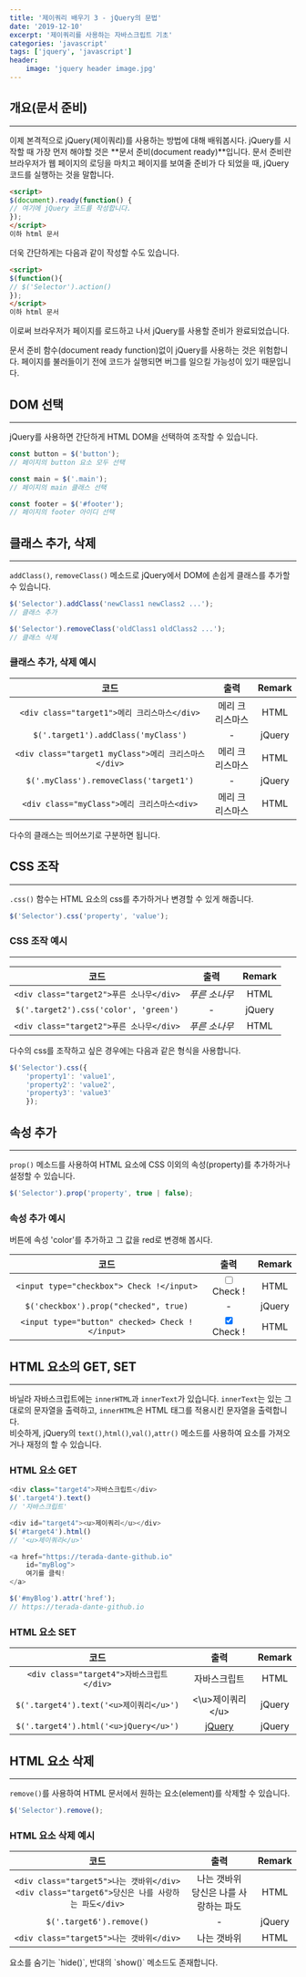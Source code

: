 ```yaml
---
title: '제이쿼리 배우기 3 - jQuery의 문법'
date: '2019-12-10'
excerpt: '제이쿼리를 사용하는 자바스크립트 기초'
categories: 'javascript'
tags: ['jquery', 'javascript']
header:
    image: 'jquery header image.jpg'
---
```


## 개요(문서 준비)
---
이제 본격적으로 jQuery(제이쿼리)를 사용하는 방법에 대해 배워봅시다. jQuery를 시작할 때 가장 먼저 해야할 것은 **문서 준비(document ready)**입니다. 문서 준비란 브라우저가 웹 페이지의 로딩을 마치고 페이지를 보여줄 준비가 다 되었을 때, jQuery 코드를 실행하는 것을 말합니다.

~~~html
<script>
$(document).ready(function() {
// 여기에 jQuery 코드를 작성합니다.
});
</script>
이하 html 문서
~~~
더욱 간단하게는 다음과 같이 작성할 수도 있습니다.
~~~html
<script>
$(function(){
// $('Selector').action()
});
</script>
이하 html 문서
~~~
이로써 브라우저가 페이지를 로드하고 나서 jQuery를 사용할 준비가 완료되었습니다. 
<div class='alert alert-info d-inline-block'>
문서 준비 함수(document ready function)없이 jQuery를 사용하는 것은 위험합니다. 페이지를 불러들이기 전에 코드가 실행되면 버그를 일으킬 가능성이 있기 때문입니다.
</div>

## DOM 선택
---
jQuery를 사용하면 간단하게 HTML DOM을 선택하여 조작할 수 있습니다.

~~~javascript
const button = $('button');
// 페이지의 button 요소 모두 선택

const main = $('.main');
// 페이지의 main 클래스 선택

const footer = $('#footer');
// 페이지의 footer 아이디 선택
~~~

## 클래스 추가, 삭제
---
`addClass()`, `removeClass()` 메소드로 jQuery에서 DOM에 손쉽게 클래스를 추가할 수 있습니다.

~~~javascript
$('Selector').addClass('newClass1 newClass2 ...');
// 클래스 추가

$('Selector').removeClass('oldClass1 oldClass2 ...');
// 클래스 삭제
~~~
### 클래스 추가, 삭제 예시

|              <center>코드</center>              | <center>출력    </center> | <center>Remark </center> |
| :-------------------------------------------: | :---------------------: | :----------------------: |
|     `<div class="target1">메리 크리스마스</div>`     |        메리 크리스마스         |           HTML           |
|      `$('.target1').addClass('myClass')`      |            -            |          jQuery          |
| `<div class="target1 myClass">메리 크리스마스</div>` |        메리 크리스마스         |           HTML           |
|    `$('.myClass').removeClass('target1')`     |            -            |          jQuery          |
|     `<div class="myClass">메리 크리스마스<div>`      |        메리 크리스마스         |           HTML           |

<div class='alert-info alert d-inline-block'>
다수의 클래스는 띄어쓰기로 구분하면 됩니다.
</div>

## CSS 조작
---
`.css()` 함수는 HTML 요소의 css를 추가하거나 변경할 수 있게 해줍니다.

~~~javascript
$('Selector').css('property', 'value');
~~~

### CSS 조작 예시
---

|          <center>코드</center>          | <center>출력            </center> | <center>Remark </center> |
| :-----------------------------------: | :-----------------------------: | :----------------------: |
|  `<div class="target2">푸른 소나무</div>`  |  <i class="target2">푸른 소나무</i>  |           HTML           |
| `$('.target2').css('color', 'green')` |                -                |          jQuery          |
|  `<div class="target2">푸른 소나무</div>`  | <i class="target22">푸른 소나무</i>  |           HTML           |

<script>
$('.target22').css('color', 'green');
</script>

다수의 css를 조작하고 싶은 경우에는 다음과 같은 형식을 사용합니다.

~~~javascript
$('Selector').css({
    'property1': 'value1',
    'property2': 'value2',
    'property3': 'value3'
    });
~~~

## 속성 추가
---
`prop()` 메소드를 사용하여 HTML 요소에 CSS 이외의 속성(property)를 추가하거나 설정할 수 있습니다.
~~~javascript
$('Selector').prop('property', true | false);
~~~

### 속성 추가 예시
버튼에 속성 'color'를 추가하고 그 값을 red로 변경해 봅시다.

|               <center>코드</center>               |               <center>출력</center>               | <center>Remark </center> |
| :---------------------------------------------: | :---------------------------------------------: | :----------------------: |
|    `<input type="checkbox"> Check !</input>`    |     <input type="checkbox"> Check !</input>     |           HTML           |
|      `$('checkbox').prop("checked", true)`      |                        -                        |          jQuery          |
| `<input type="button" checked> Check !</input>` | <input type="checkbox" checked> Check !</input> |           HTML           |

<style>
.target33{
    width:120px;
    height:35px;
    border:none;
    border-radius: 3px;
}
.button--disabled{
    pointer-events:none;
}
</style>

## HTML 요소의 GET, SET
---
바닐라 자바스크립트에는 `innerHTML`과 `innerText`가 있습니다. `innerText`는 있는 그대로의 문자열을 출력하고, `innerHTML`은 HTML 태그를 적용시킨 문자열을 출력합니다.<br>
비슷하게, jQuery의 `text()`,`html()`,`val()`,`attr()` 메소드를 사용하여 요소를 가져오거나 재정의 할 수 있습니다. 

### HTML 요소 GET
~~~javascript
<div class="target4">자바스크립트</div>
$('.target4').text()
// '자바스크립트'

<div id="target4"><u>제이쿼리</u></div>
$('#target4').html()
// '<u>제이쿼리</u>'

<a href="https://terada-dante-github.io" 
    id="myBlog">
    여기를 클릭!
</a>

$('#myBlog').attr('href');
// https://terada-dante-github.io
~~~

### HTML 요소 SET

|          <center>코드</center>          | <center>출력</center> | <center>Remark</center> |
| :-----------------------------------: | :-----------------: | :---------------------: |
|  `<div class="target4">자바스크립트</div>`  |       자바스크립트        |          HTML           |
|  `$('.target4').text('<u>제이쿼리</u>')`  |    <\u>제이쿼리<\/u>    |         jQuery          |
| `$('.target4').html('<u>jQuery</u>')` |    <u>jQuery</u>    |         jQuery          |

## HTML 요소 삭제
---
`remove()`를 사용하여 HTML 문서에서 원하는 요소(element)를 삭제할 수 있습니다.

~~~javascript
$('Selector').remove();
~~~

### HTML 요소 삭제 예시

|                                <center>코드</center>                                 |   <center>출력</center>    | <center>Remark</center> |
| :--------------------------------------------------------------------------------: | :----------------------: | :---------------------: |
| `<div class="target5">나는 갯바위</div>`<br>`<div class="target6">당신은 나를 사랑하는 파도</div>` | 나는 갯바위<br>당신은 나를 사랑하는 파도 |          HTML           |
|                              `$('.target6').remove()`                              |            -             |         jQuery          |
|                        `<div class="target5">나는 갯바위</div>`                         |          나는 갯바위          |          HTML           |
<div class='alert alert-success d-inline-block'>
요소를 숨기는 `hide()`, 반대의 `show()` 메소드도 존재합니다.
</div>


<!-- Main content-->

<!-- Main content-->

